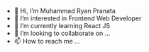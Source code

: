 - 👋 Hi, I’m Muhammad Ryan Pranata
- 👀 I’m interested in Frontend Web Developer
- 🌱 I’m currently learning React JS
- 💞️ I’m looking to collaborate on ...
- 📫 How to reach me ...

<!---
mhdryan09/mhdryan09 is a ✨ special ✨ repository because its `README.md` (this file) appears on your GitHub profile.
You can click the Preview link to take a look at your changes.
--->
